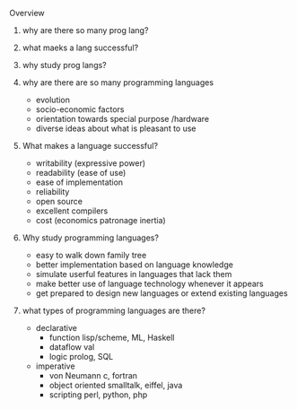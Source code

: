 Overview
1. why are there so many prog lang?
2. what maeks a lang successful?
3. why study prog langs?

1. why are there are so many programming languages
    - evolution
    - socio-economic factors
    - orientation towards special purpose /hardware
    - diverse ideas about what is pleasant to use

2. What makes a language successful?
    - writability (expressive power)
    - readability (ease of use)
    - ease of implementation
    - reliability
    - open source
    - excellent compilers
    - cost (economics patronage inertia)

3. Why study programming languages?
    - easy to walk down family tree
    - better implementation based on language knowledge
    - simulate userful features in languages that lack them
    - make better use of language technology whenever it appears
    - get prepared to design new languages or extend existing languages

4. what types of programming languages are there?
    - declarative
        - function lisp/scheme, ML, Haskell
        - dataflow val
        - logic prolog, SQL
    - imperative
        - von Neumann c, fortran
        - object oriented smalltalk, eiffel, java
        - scripting perl, python, php
